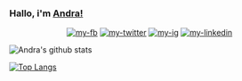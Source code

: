 ### Hallo, i'm [Andra!](https://andrarstn.github.io/andrarstn/)
<p align="center"> 
 <a href="https://www.facebook.com/andra.r.50364"><img src="https://img.shields.io/badge/Facebook-1877F2?style=for-the-badge&logo=facebook&logoColor=white" alt="my-fb"/></a>
<a href="https://www.twitter.com/ristiano_andra"><img src="https://img.shields.io/badge/Twitter-1DA1F2?style=for-the-badge&logo=twitter&logoColor=white" alt="my-twitter"/></a>
<a href="https://instagram.com/andraristiano"><img src="https://img.shields.io/badge/Instagram-E4405F?style=for-the-badge&logo=instagram&logoColor=white" alt="my-ig"/></a>
<a href="https://www.linkedin.com/in/totti-andra-ristiano-55b7891a9/"><img src="https://img.shields.io/badge/LinkedIn-0077B5?style=for-the-badge&logo=linkedin&logoColor=white" alt="my-linkedin"/></a>
 </p>

![Andra's github stats](https://github-readme-stats.vercel.app/api?username=andrarstn&show_icons=true&theme=radical&count_private=true)

[![Top Langs](https://github-readme-stats.vercel.app/api/top-langs/?username=andrarstn&show_icons=true&theme=outrun&count_private=true)](https://github.com/andrarstn/readme)

